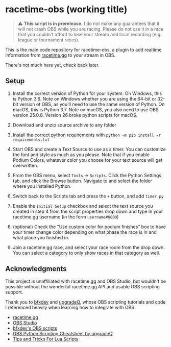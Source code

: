# racetime-obs (working title)

> :warning: **This script is in prerelease.** I do not make any guarantees that it will not crash OBS while you are racing. Please do not use it in a race that you couldn't afford to lose your stream and local recording (e.g. league or tournament races).

This is the main code repository for racetime-obs, a plugin to add realtime information from [racetime.gg](https://racetime.gg) to your stream in OBS.

There's not much here yet, check back later.

## Setup

1) Install the correct version of Python for your system. On Windows, this is Python 3.6. Note on Windows whether you are using the 64-bit or 32-bit version of OBS, as you'll need to use the same version of Python. On macOS, this is Python 3.7. Note on macOS, you also need to use OBS version 25.0.8. Version 26 broke python scripts for macOS.

2) Download and unzip source archive to any folder

3) Install the correct python requirements with `python -m pip install -r requirements.txt`

4) Start OBS and create a Text Source to use as a timer. You can customize the font and style as much as you please. Note that if you enable Podium Colors, whatever color you choose for your text source will get overwritten.

5) From the OBS menu, select `Tools` -> `Scripts`. Click the Python Settings tab, and click the Browse button. Navigate to and select the folder where you installed Python.

6) Switch back to the Scripts tab and press the `+` button, and add `timer.py`

7) Enable the `Initial Setup` checkbox and select the text source you created in step 4 from the script properties drop down and type in your racetime.gg username (in the form `username#0000`)

8) (optional) Check the "Use custom color for podium finishes" box to have your timer change color depending on what phase the race is in and what place you finished in.

9) Join a racetime.gg race, and select your race room from the drop down. You can select a category to only show races in that category as well.

## Acknowledgments

This project is unaffiliated with racetime.gg and OBS Studio, but wouldn't be possible without the wonderful racetime.gg API and usable OBS scripting support.

Thank you to [bfxdev](https://github.com/bfxdev) and [upgradeQ](https://github.com/upgradeQ), whose OBS scripting tutorials and code I referenced heavily when learning how to integrate with OBS.

* [racetime.gg](https://github.com/racetimeGG/racetime-app)
* [OBS Studio](https://github.com/obsproject/obs-studio)
* [bfxdev's OBS scripts](https://github.com/bfxdev/OBS)
* [OBS Python Scripting Cheatsheet by upgradeQ](https://github.com/upgradeQ/OBS-Studio-Python-Scripting-Cheatsheet-obspython-Examples-of-API)
* [Tips and Tricks For Lua Scripts](https://obsproject.com/forum/threads/tips-and-tricks-for-lua-scripts.132256/#post-491262)

